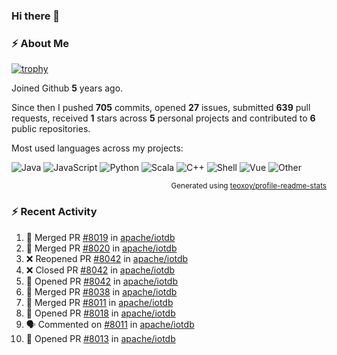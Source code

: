 ### Hi there 👋

### :zap: About Me

[![trophy](https://github-profile-trophy.vercel.app/?username=HTHou&theme=onedark)](https://github.com/ryo-ma/github-profile-trophy)
   
Joined Github **5** years ago.

Since then I pushed **705** commits, opened **27** issues, submitted **639** pull requests, received **1** stars across **5** personal projects and contributed to **6** public repositories.

Most used languages across my projects:

![Java](https://img.shields.io/static/v1?style=flat-square&label=%E2%A0%80&color=555&labelColor=%23b07219&message=Java%EF%B8%B194.4%25)
![JavaScript](https://img.shields.io/static/v1?style=flat-square&label=%E2%A0%80&color=555&labelColor=%23f1e05a&message=JavaScript%EF%B8%B11.4%25)
![Python](https://img.shields.io/static/v1?style=flat-square&label=%E2%A0%80&color=555&labelColor=%233572A5&message=Python%EF%B8%B10.7%25)
![Scala](https://img.shields.io/static/v1?style=flat-square&label=%E2%A0%80&color=555&labelColor=%23c22d40&message=Scala%EF%B8%B10.6%25)
![C++](https://img.shields.io/static/v1?style=flat-square&label=%E2%A0%80&color=555&labelColor=%23f34b7d&message=C%2B%2B%EF%B8%B10.6%25)
![Shell](https://img.shields.io/static/v1?style=flat-square&label=%E2%A0%80&color=555&labelColor=%2389e051&message=Shell%EF%B8%B10.4%25)
![Vue](https://img.shields.io/static/v1?style=flat-square&label=%E2%A0%80&color=555&labelColor=%2341b883&message=Vue%EF%B8%B10.3%25)
![Other](https://img.shields.io/static/v1?style=flat-square&label=%E2%A0%80&color=555&labelColor=%23ededed&message=Other%EF%B8%B11.2%25)

<p align="right"><sub>Generated using <a href="https://github.com/marketplace/actions/profile-readme-stats">teoxoy/profile-readme-stats</a></sub></p>


<!--![](https://github.com/HTHou/HTHou/blob/output/github-contribution-grid-snake.svg)-->

<!--![Haonan Hou's github stats](https://github-readme-stats.vercel.app/api?username=HTHou&count_private=true&show_icons=true&theme=onedark)-->

<!--![Haonan Hou's wakatime stats](https://github-readme-stats.vercel.app/api/wakatime?username=HTHou&layout=compact&theme=onedark)-->

<!--![Top Langs](https://github-readme-stats.vercel.app/api/top-langs/?username=HTHou&theme=onedark&layout=compact)-->

### :zap: Recent Activity
<!--START_SECTION:activity-->
1. 🎉 Merged PR [#8019](https://github.com/apache/iotdb/pull/8019) in [apache/iotdb](https://github.com/apache/iotdb)
2. 🎉 Merged PR [#8020](https://github.com/apache/iotdb/pull/8020) in [apache/iotdb](https://github.com/apache/iotdb)
3. ❌ Reopened PR [#8042](https://github.com/apache/iotdb/pull/8042) in [apache/iotdb](https://github.com/apache/iotdb)
4. ❌ Closed PR [#8042](https://github.com/apache/iotdb/pull/8042) in [apache/iotdb](https://github.com/apache/iotdb)
5. 💪 Opened PR [#8042](https://github.com/apache/iotdb/pull/8042) in [apache/iotdb](https://github.com/apache/iotdb)
6. 🎉 Merged PR [#8038](https://github.com/apache/iotdb/pull/8038) in [apache/iotdb](https://github.com/apache/iotdb)
7. 🎉 Merged PR [#8011](https://github.com/apache/iotdb/pull/8011) in [apache/iotdb](https://github.com/apache/iotdb)
8. 💪 Opened PR [#8018](https://github.com/apache/iotdb/pull/8018) in [apache/iotdb](https://github.com/apache/iotdb)
9. 🗣 Commented on [#8011](https://github.com/apache/iotdb/issues/8011) in [apache/iotdb](https://github.com/apache/iotdb)
10. 💪 Opened PR [#8013](https://github.com/apache/iotdb/pull/8013) in [apache/iotdb](https://github.com/apache/iotdb)
<!--END_SECTION:activity-->

<!--
**HTHou/HTHou** is a ✨ _special_ ✨ repository because its `README.md` (this file) appears on your GitHub profile.

Here are some ideas to get you started:

- 🔭 I’m currently working on ...
- 🌱 I’m currently learning ...
- 👯 I’m looking to collaborate on ...
- 🤔 I’m looking for help with ...
- 💬 Ask me about ...
- 📫 How to reach me: ...
- 😄 Pronouns: ...
- ⚡ Fun fact: ...
-->
